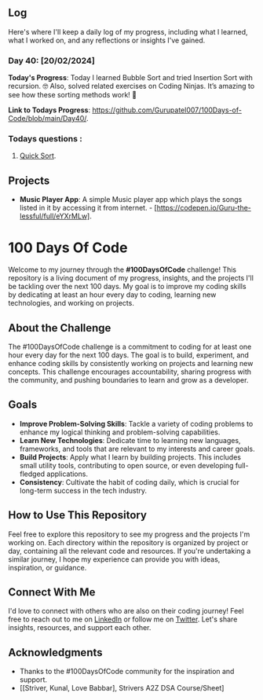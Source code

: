 ## Log

Here's where I'll keep a daily log of my progress, including what I learned, what I worked on, and any reflections or insights I've gained.

### Day 40: [20/02/2024]

**Today's Progress**: Today I learned Bubble Sort and tried Insertion Sort with recursion. 🤓 Also, solved related exercises on Coding Ninjas. It’s amazing to see how these sorting methods work!  🚀

<!-- **Thoughts**: Merge Sort is not just about sorting; it's about strategizing and efficiency. -->

**Link to Todays Progress**: https://github.com/Gurupatel007/100Days-of-Code/blob/main/Day40/.

### Todays questions : 

1. [Quick  Sort](https://www.codingninjas.com/studio/problems/quick-sort_5844?utm_source=striver&utm_medium=website&utm_campaign=a_zcoursetuf).


<!-- 1. [Bubble Sort](https://www.codingninjas.com/studio/problems/bubble-sort_624380?utm_source=striver&utm_medium=website&utm_campaign=a_zcoursetuf).

2. [Insertion Sort](https://www.codingninjas.com/studio/problems/insertion-sort_3155179?utm_source=striver&utm_medium=website&utm_campaign=a_zcoursetuf&leftPanelTabValue=PROBLEM&customSource=studio_nav&count=25&page=1&search=&sort_entity=order&sort_order=ASC). -->


## Projects

- **Music Player App**: A simple Music player app which plays the songs listed in it by accessing it from internet. - [https://codepen.io/Guru-the-lessful/full/eYXrMLw].

# 100 Days Of Code

Welcome to my journey through the **#100DaysOfCode** challenge! This repository is a living document of my progress, insights, and the projects I'll be tackling over the next 100 days. My goal is to improve my coding skills by dedicating at least an hour every day to coding, learning new technologies, and working on projects.

## About the Challenge

The #100DaysOfCode challenge is a commitment to coding for at least one hour every day for the next 100 days. The goal is to build, experiment, and enhance coding skills by consistently working on projects and learning new concepts. This challenge encourages accountability, sharing progress with the community, and pushing boundaries to learn and grow as a developer.

## Goals

- **Improve Problem-Solving Skills**: Tackle a variety of coding problems to enhance my logical thinking and problem-solving capabilities.
- **Learn New Technologies**: Dedicate time to learning new languages, frameworks, and tools that are relevant to my interests and career goals.
- **Build Projects**: Apply what I learn by building projects. This includes small utility tools, contributing to open source, or even developing full-fledged applications.
- **Consistency**: Cultivate the habit of coding daily, which is crucial for long-term success in the tech industry.

## How to Use This Repository

Feel free to explore this repository to see my progress and the projects I'm working on. Each directory within the repository is organized by project or day, containing all the relevant code and resources. If you're undertaking a similar journey, I hope my experience can provide you with ideas, inspiration, or guidance.

## Connect With Me

I'd love to connect with others who are also on their coding journey! Feel free to reach out to me on [LinkedIn](www.linkedin.com/in/guru-patel-42423b219) or follow me on [Twitter](https://twitter.com/Gurupat11727321). Let's share insights, resources, and support each other.

## Acknowledgments

- Thanks to the #100DaysOfCode community for the inspiration and support.
- [[Striver, Kunal, Love Babbar], Strivers A2Z DSA Course/Sheet]

